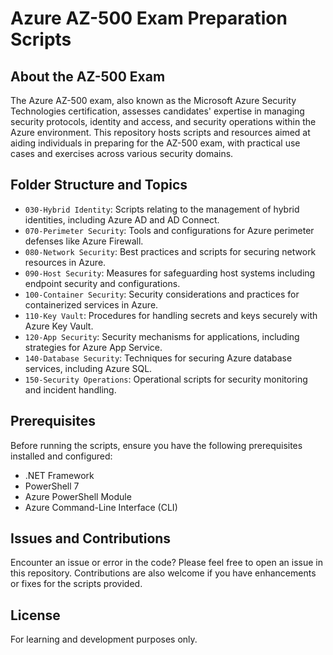 
# Azure AZ-500 Exam Preparation Scripts

## About the AZ-500 Exam
The Azure AZ-500 exam, also known as the Microsoft Azure Security Technologies certification, assesses candidates' expertise in managing security protocols, identity and access, and security operations within the Azure environment. This repository hosts scripts and resources aimed at aiding individuals in preparing for the AZ-500 exam, with practical use cases and exercises across various security domains.

## Folder Structure and Topics

- `030-Hybrid Identity`: Scripts relating to the management of hybrid identities, including Azure AD and AD Connect.
- `070-Perimeter Security`: Tools and configurations for Azure perimeter defenses like Azure Firewall.
- `080-Network Security`: Best practices and scripts for securing network resources in Azure.
- `090-Host Security`: Measures for safeguarding host systems including endpoint security and configurations.
- `100-Container Security`: Security considerations and practices for containerized services in Azure.
- `110-Key Vault`: Procedures for handling secrets and keys securely with Azure Key Vault.
- `120-App Security`: Security mechanisms for applications, including strategies for Azure App Service.
- `140-Database Security`: Techniques for securing Azure database services, including Azure SQL.
- `150-Security Operations`: Operational scripts for security monitoring and incident handling.

## Prerequisites

Before running the scripts, ensure you have the following prerequisites installed and configured:

- .NET Framework
- PowerShell 7
- Azure PowerShell Module
- Azure Command-Line Interface (CLI)

## Issues and Contributions

Encounter an issue or error in the code? Please feel free to open an issue in this repository. Contributions are also welcome if you have enhancements or fixes for the scripts provided.

## License

For learning and development purposes only.


